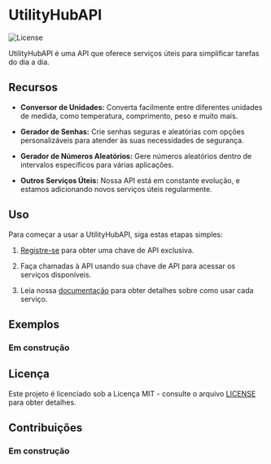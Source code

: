 # UtilityHubAPI

![License](https://img.shields.io/badge/License-MIT-blue.svg)

UtilityHubAPI é uma API que oferece serviços úteis para simplificar tarefas do dia a dia.

## Recursos

- **Conversor de Unidades:** Converta facilmente entre diferentes unidades de medida, como temperatura, comprimento, peso e muito mais.

- **Gerador de Senhas:** Crie senhas seguras e aleatórias com opções personalizáveis para atender às suas necessidades de segurança.

- **Gerador de Números Aleatórios:** Gere números aleatórios dentro de intervalos específicos para várias aplicações.

- **Outros Serviços Úteis:** Nossa API está em constante evolução, e estamos adicionando novos serviços úteis regularmente.

## Uso

Para começar a usar a UtilityHubAPI, siga estas etapas simples:

1. [Registre-se](https://exemplo.com/registro) para obter uma chave de API exclusiva.

2. Faça chamadas à API usando sua chave de API para acessar os serviços disponíveis.

3. Leia nossa [documentação](https://exemplo.com/documentacao) para obter detalhes sobre como usar cada serviço.

## Exemplos

### Em construção

## Licença

Este projeto é licenciado sob a Licença MIT - consulte o arquivo [LICENSE](LICENSE) para obter detalhes.

## Contribuições

### Em construção

```